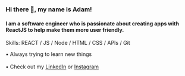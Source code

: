 ### Hi there 👋, my name is Adam!
#### I am a software engineer who is passionate about creating apps with ReactJS to help make them more user friendly.

Skills: REACT / JS / Node / HTML / CSS / APIs / Git 

• Always trying to learn new things <br></br>
• Check out my [LinkedIn](http://linkedin.com/adamruffner) or [Instagram](http://instagram.com/adamruffner10)












